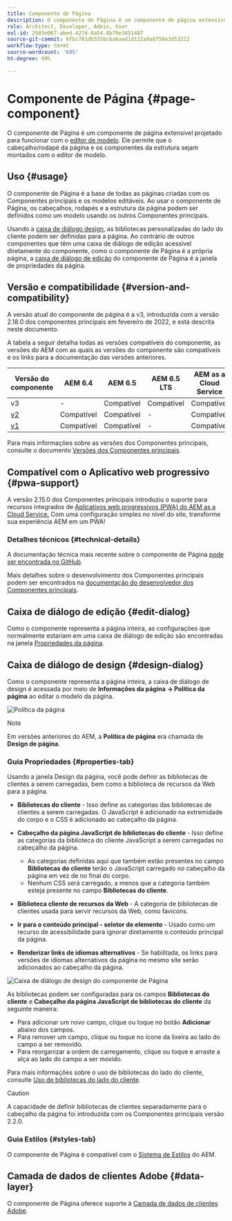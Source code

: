 ```yaml
---
title: Componente de Página
description: O componente de Página é um componente de página extensível projetado para funcionar com o editor de modelo e permitir que o cabeçalho/rodapé da página e os componentes da estrutura sejam montados com o editor de modelo.
role: Architect, Developer, Admin, User
exl-id: 2503e067-abed-427d-8a54-8b79e3451487
source-git-commit: 6fbc781db555bc6abaed1d122a9a8756e3d53222
workflow-type: tm+mt
source-wordcount: '695'
ht-degree: 99%

---
```


# Componente de Página {#page-component}

O componente de Página é um componente de página extensível projetado para funcionar com o [editor de modelo](https://experienceleague.adobe.com/docs/experience-manager-cloud-service/sites/authoring/features/templates.html?lang=pt-BR). Ele permite que o cabeçalho/rodapé da página e os componentes da estrutura sejam montados com o editor de modelo.

## Uso {#usage}

O componente de Página é a base de todas as páginas criadas com os Componentes principais e os modelos editáveis. Ao usar o componente de Página, os cabeçalhos, rodapés e a estrutura da página podem ser definidos como um modelo usando os outros Componentes principais.

Usando a [caixa de diálogo design](#design-dialog), as bibliotecas personalizadas do lado do cliente podem ser definidas para a página. Ao contrário de outros componentes que têm uma caixa de diálogo de edição acessível diretamente do componente, como o componente de Página é a própria página, a [caixa de diálogo de edição](#edit-dialog) do componente de Página é a janela de propriedades da página.

## Versão e compatibilidade {#version-and-compatibility}

A versão atual do componente de página é a v3, introduzida com a versão 2.18.0 dos componentes principais em fevereiro de 2022, e está descrita neste documento.

A tabela a seguir detalha todas as versões compatíveis do componente, as versões do AEM com as quais as versões do componente são compatíveis e os links para a documentação das versões anteriores.

| Versão do componente | AEM 6.4 | AEM 6.5 | AEM 6.5 LTS | AEM as a Cloud Service |
|---|---|---|---|---|
| v3 | - | Compatível | Compatível | Compatível |
| [v2](v2/page.md) | Compatível | Compatível | - | Compatível |
| [v1](v1/page-v1.md) | Compatível | Compatível | - | Compatível |

Para mais informações sobre as versões dos Componentes principais, consulte o documento [Versões dos Componentes principais](/help/versions.md).

## Compatível com o Aplicativo web progressivo {#pwa-support}

A versão 2.15.0 dos Componentes principais introduziu o suporte para recursos integrados de [Aplicativos web progressivos (PWA) do AEM as a Cloud Service.](https://experienceleague.adobe.com/docs/experience-manager-cloud-service/sites/authoring/features/enable-pwa.html?lang=pt-BR) Com uma configuração simples no nível do site, transforme sua experiência AEM em um PWA!

### Detalhes técnicos {#technical-details}

A documentação técnica mais recente sobre o componente de Página [pode ser encontrada no GitHub](https://adobe.com/go/aem_cmp_tech_page_v3_br).

Mais detalhes sobre o desenvolvimento dos Componentes principais podem ser encontrados na [documentação do desenvolvedor dos Componentes principais](/help/developing/overview.md).

## Caixa de diálogo de edição {#edit-dialog}

Como o componente representa a página inteira, as configurações que normalmente estariam em uma caixa de diálogo de edição são encontradas na janela [Propriedades da página](https://experienceleague.adobe.com/docs/experience-manager-cloud-service/sites/authoring/fundamentals/page-properties.html?lang=pt-BR).

## Caixa de diálogo de design {#design-dialog}

Como o componente representa a página inteira, a caixa de diálogo de design é acessada por meio de **Informações da página -> Política da página** ao editar o modelo da página.

![Política da página](/help/assets/page-policy.png)

>[!NOTE]
>
>Em versões anteriores do AEM, a **Política de página** era chamada de **Design de página**.

### Guia Propriedades {#properties-tab}

Usando a janela Design da página, você pode definir as bibliotecas de clientes a serem carregadas, bem como a biblioteca de recursos da Web para a página.

* **Bibliotecas do cliente** - Isso define as categorias das bibliotecas de clientes a serem carregadas. O JavaScript é adicionado na extremidade do corpo e o CSS é adicionado ao cabeçalho da página.
* **Cabeçalho da página JavaScript de bibliotecas do cliente** - Isso define as categorias da biblioteca do cliente JavaScript a serem carregadas no cabeçalho da página.
   * As categorias definidas aqui que também estão presentes no campo **Bibliotecas do cliente** terão o JavaScript carregado no cabeçalho da página em vez de no final do corpo.
   * Nenhum CSS será carregado, a menos que a categoria também esteja presente no campo **Bibliotecas do cliente**.

* **Biblioteca cliente de recursos da Web** - A categoria de bibliotecas de clientes usada para servir recursos da Web, como favicons.

* **Ir para o conteúdo principal - seletor de elemento** - Usado como um recurso de acessibilidade para ignorar diretamente o conteúdo principal da página.

* **Renderizar links de idiomas alternativos** - Se habilitada, os links para versões de idiomas alternativos da página no mesmo site serão adicionados ao cabeçalho da página.

![Caixa de diálogo de design do componente de Página](/help/assets/page-design.png)

As bibliotecas podem ser configuradas para os campos **Bibliotecas do cliente** e **Cabeçalho da página JavaScript de bibliotecas do cliente** da seguinte maneira:

* Para adicionar um novo campo, clique ou toque no botão **Adicionar** abaixo dos campos.
* Para remover um campo, clique ou toque no ícone da lixeira ao lado do campo a ser removido.
* Para reorganizar a ordem de carregamento, clique ou toque e arraste a alça ao lado do campo a ser movido.

Para mais informações sobre o uso de bibliotecas do lado do cliente, consulte [Uso de bibliotecas do lado do cliente](https://helpx.adobe.com/br/experience-manager/6-5/sites/developing/using/clientlibs.html).

>[!CAUTION]
>
>A capacidade de definir bibliotecas de clientes separadamente para o cabeçalho da página foi introduzida com os Componentes principais versão 2.2.0.

### Guia Estilos {#styles-tab}

O componente de Página é compatível com o [Sistema de Estilos](/help/get-started/authoring.md#component-styling) do AEM.

## Camada de dados de clientes Adobe {#data-layer}

O componente de Página oferece suporte à [Camada de dados de clientes Adobe](/help/developing/data-layer/overview.md).

